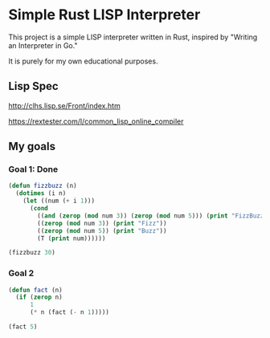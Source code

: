 # Simple Rust LISP Interpreter

This project is a simple LISP interpreter written in Rust, inspired by "Writing an Interpreter in Go."

It is purely for my own educational purposes.

## Lisp Spec
http://clhs.lisp.se/Front/index.htm

https://rextester.com/l/common_lisp_online_compiler 

## My goals

### Goal 1: Done
```lisp
(defun fizzbuzz (n)
  (dotimes (i n)
    (let ((num (+ i 1)))
      (cond
        ((and (zerop (mod num 3)) (zerop (mod num 5))) (print "FizzBuzz"))
        ((zerop (mod num 3)) (print "Fizz"))
        ((zerop (mod num 5)) (print "Buzz"))
        (T (print num))))))

(fizzbuzz 30)
```
### Goal 2
```lisp
(defun fact (n)
  (if (zerop n)
      1
      (* n (fact (- n 1)))))

(fact 5)
```